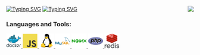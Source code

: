 <img align="right" src="https://media.giphy.com/media/v1.Y2lkPTc5MGI3NjExbzJieTlvdjFwMTF4b2RqNHl4d2N6dm1ydjZtaHYwZXRsbWh6dG8xbSZlcD12MV9pbnRlcm5hbF9naWZfYnlfaWQmY3Q9cw/Qp8JVw4n37No6spF3s/giphy.gif"></img>

  [![Typing SVG](https://readme-typing-svg.herokuapp.com?font=Fira+Code&pause=1000&color=12CD6D&center=true&vCenter=true&random=false&width=476&height=60&lines=Hi+there%2C+I'm+Anastasiia)](https://git.io/typing-svg)
  [![Typing SVG](https://readme-typing-svg.herokuapp.com?font=Fira+Code&pause=1000&color=16C3CD&center=true&vCenter=true&multiline=true&random=false&width=476&height=117&lines=backend+developer)](https://git.io/typing-svg)


<div align="center">
  <h3 align="left">Languages and Tools:</h3>
  <p align="left"> <a href="https://www.docker.com/" target="_blank" rel="noreferrer"> <img src="https://raw.githubusercontent.com/devicons/devicon/master/icons/docker/docker-original-wordmark.svg" alt="docker" width="40" height="40"/> </a> <a href="https://developer.mozilla.org/en-US/docs/Web/JavaScript" target="_blank" rel="noreferrer"> <img src="https://raw.githubusercontent.com/devicons/devicon/master/icons/javascript/javascript-original.svg" alt="javascript" width="40" height="40"/> </a> <a href="https://www.linux.org/" target="_blank" rel="noreferrer"> <img src="https://raw.githubusercontent.com/devicons/devicon/master/icons/linux/linux-original.svg" alt="linux" width="40" height="40"/> </a> <a href="https://www.mysql.com/" target="_blank" rel="noreferrer"> <img src="https://raw.githubusercontent.com/devicons/devicon/master/icons/mysql/mysql-original-wordmark.svg" alt="mysql" width="40" height="40"/> </a> <a href="https://www.nginx.com" target="_blank" rel="noreferrer"> <img src="https://raw.githubusercontent.com/devicons/devicon/master/icons/nginx/nginx-original.svg" alt="nginx" width="40" height="40"/> </a> <a href="https://www.php.net" target="_blank" rel="noreferrer"> <img src="https://raw.githubusercontent.com/devicons/devicon/master/icons/php/php-original.svg" alt="php" width="40" height="40"/> </a> <a href="https://redis.io" target="_blank" rel="noreferrer"> <img src="https://raw.githubusercontent.com/devicons/devicon/master/icons/redis/redis-original-wordmark.svg" alt="redis" width="40" height="40"/> </a> </p>
</div>

